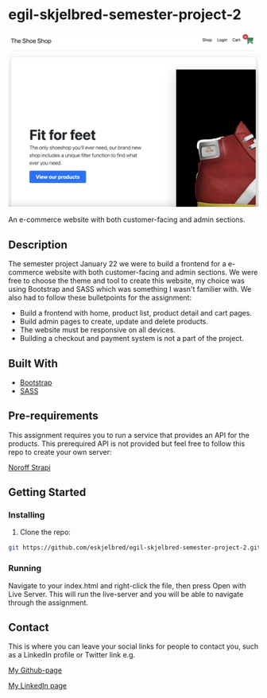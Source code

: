 # egil-skjelbred-semester-project-2

![image](./Skjermbilde%202023-02-12%20kl.%2014.51.09.png)

An e-commerce website with both customer-facing and admin sections.

## Description

The semester project January 22 we were to build a frontend for a e-commerce website with both customer-facing and admin sections.
We were free to choose the theme and tool to create this website, my choice was using Bootstrap and SASS which was something I wasn't familier with.
We also had to follow these bulletpoints for the assignment:

- Build a frontend with home, product list, product detail and cart pages.
- Build admin pages to create, update and delete products.
- The website must be responsive on all devices.
- Building a checkout and payment system is not a part of the project.

## Built With

- [Bootstrap](https://getbootstrap.com)
- [SASS](https://sass-lang.com/)

## Pre-requirements

This assignment requires you to run a service that provides an API for the products.
This prerequired API is not provided but feel free to follow this repo to create your own server:

[Noroff Strapi](https://github.com/NoroffFEU/strapi-sp2)

## Getting Started

### Installing

1. Clone the repo:

```bash
git https://github.com/eskjelbred/egil-skjelbred-semester-project-2.git
```

### Running

Navigate to your index.html and right-click the file, then press Open with Live Server. This will run the live-server and you will be able to navigate through the assignment.

## Contact

This is where you can leave your social links for people to contact you, such as a LinkedIn profile or Twitter link e.g.

[My Github-page](https://github.com/eskjelbred/)

[My LinkedIn page](https://www.linkedin.com/in/practiz/)

